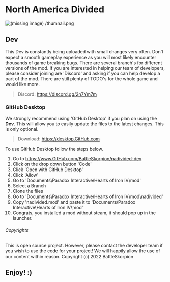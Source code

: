 # North America Divided

![(missing image) /thumnail.png](/thumnail.png "North America Divided Icon")

## Dev

This Dev is constantly being uploaded with small changes very often. Don't expect a smooth gameplay experience as you will most likely encounter thousands of game breaking bugs. There are several branch's for different versions of the mod. If you are interested in helping our team of developers, please consider joining are 'Discord' and asking if you can help develop a part of the mod. There are still plenty of TODO's for the whole game and would like more.
> Discord: <https://discord.gg/2n7Ym7m>

### GitHub Desktop

We strongly recommend using 'GitHub Desktop' if you plan on using the __Dev__. This will allow you to easily update the files to the latest changes. This is only optional.
> Download: <https://desktop.GitHub.com>

To use GitHub Desktop follow the steps below.

1. Go to <https://www.GitHub.com/BattleSkorpion/nadivided-dev>
2. Click on the drop down button 'Code'
3. Click 'Open with GitHub Desktop'
4. Click 'Allow'
5. Go to 'Documents\Paradox Interactive\Hearts of Iron IV\mod'
6. Select a Branch
7. Clone the files
8. Go to 'Documents\Paradox Interactive\Hearts of Iron IV\mod\nadivided'
9. Copy 'nadivided.mod' and paste it to 'Documents\Paradox Interactive\Hearts of Iron IV\mod'
10. Congrats, you installed a mod without steam, it should pop up in the launcher.

###### Copyrights

This is open source project. However, please contact the developer team if you wish to use the code for your project! We will happily allow the use of our content within reason.
Copyright (c) 2022 BattleSkorpion

## Enjoy! :)

